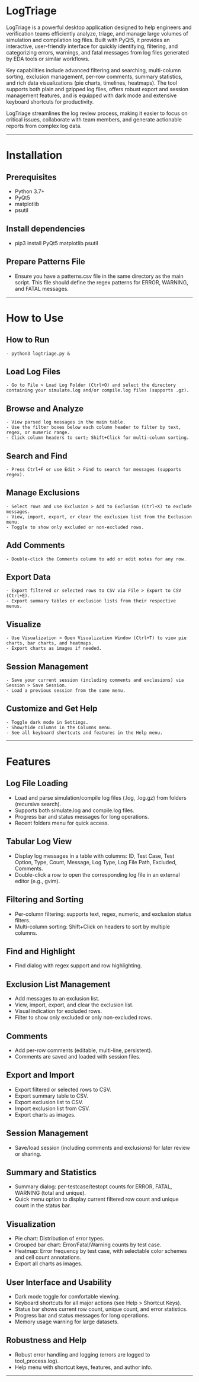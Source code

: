 # LogTriage

LogTriage is a powerful desktop application designed to help engineers and verification teams efficiently analyze, triage, and manage large volumes of simulation and compilation log files. Built with PyQt5, it provides an interactive, user-friendly interface for quickly identifying, filtering, and categorizing errors, warnings, and fatal messages from log files generated by EDA tools or similar workflows.

Key capabilities include advanced filtering and searching, multi-column sorting, exclusion management, per-row comments, summary statistics, and rich data visualizations (pie charts, timelines, heatmaps). The tool supports both plain and gzipped log files, offers robust export and session management features, and is equipped with dark mode and extensive keyboard shortcuts for productivity.

LogTriage streamlines the log review process, making it easier to focus on critical issues, collaborate with team members, and generate actionable reports from complex log data.

-------------------------------------------------------------------------------------------------------------------------------------------

# Installation 

## Prerequisites

   - Python 3.7+
   - PyQt5
   - matplotlib
   - psutil

## Install dependencies

   - pip3 install PyQt5 matplotlib psutil

## Prepare Patterns File

   - Ensure you have a patterns.csv file in the same directory as the main script. This file should define the regex patterns for ERROR, WARNING, and FATAL messages.

-------------------------------------------------------------------------------------------------------------------------------------------

# How to Use

## How to Run

    - python3 logtriage.py &

## Load Log Files
    - Go to File > Load Log Folder (Ctrl+O) and select the directory containing your simulate.log and/or compile.log files (supports .gz).

## Browse and Analyze
    - View parsed log messages in the main table.
    - Use the filter boxes below each column header to filter by text, regex, or numeric range.
    - Click column headers to sort; Shift+Click for multi-column sorting.

## Search and Find
    - Press Ctrl+F or use Edit > Find to search for messages (supports regex).

## Manage Exclusions
    - Select rows and use Exclusion > Add to Exclusion (Ctrl+X) to exclude messages.
    - View, import, export, or clear the exclusion list from the Exclusion menu.
    - Toggle to show only excluded or non-excluded rows.

## Add Comments
    - Double-click the Comments column to add or edit notes for any row.

## Export Data
    - Export filtered or selected rows to CSV via File > Export to CSV (Ctrl+E).
    - Export summary tables or exclusion lists from their respective menus.

## Visualize
    - Use Visualization > Open Visualization Window (Ctrl+T) to view pie charts, bar charts, and heatmaps.
    - Export charts as images if needed.

## Session Management
    - Save your current session (including comments and exclusions) via Session > Save Session.
    - Load a previous session from the same menu.

## Customize and Get Help
    - Toggle dark mode in Settings.
    - Show/hide columns in the Columns menu.
    - See all keyboard shortcuts and features in the Help menu.

-------------------------------------------------------------------------------------------------------------------------------------------

# Features

## Log File Loading
   - Load and parse simulation/compile log files (.log, .log.gz) from folders (recursive search).
   - Supports both simulate.log and compile.log files.
   - Progress bar and status messages for long operations.
   - Recent folders menu for quick access.

## Tabular Log View
   - Display log messages in a table with columns: ID, Test Case, Test Option, Type, Count, Message, Log Type, Log File Path, Excluded, Comments.
   - Double-click a row to open the corresponding log file in an external editor (e.g., gvim).

## Filtering and Sorting
   - Per-column filtering: supports text, regex, numeric, and exclusion status filters.
   - Multi-column sorting: Shift+Click on headers to sort by multiple columns.

## Find and Highlight
   - Find dialog with regex support and row highlighting.

## Exclusion List Management
   - Add messages to an exclusion list.
   - View, import, export, and clear the exclusion list.
   - Visual indication for excluded rows.
   - Filter to show only excluded or only non-excluded rows.

## Comments
   - Add per-row comments (editable, multi-line, persistent).
   - Comments are saved and loaded with session files.

## Export and Import
   - Export filtered or selected rows to CSV.
   - Export summary table to CSV.
   - Export exclusion list to CSV.
   - Import exclusion list from CSV.
   - Export charts as images.

## Session Management
   - Save/load session (including comments and exclusions) for later review or sharing.

## Summary and Statistics
   - Summary dialog: per-testcase/testopt counts for ERROR, FATAL, WARNING (total and unique).
   - Quick menu option to display current filtered row count and unique count in the status bar.

## Visualization
   - Pie chart: Distribution of error types.
   - Grouped bar chart: Error/Fatal/Warning counts by test case.
   - Heatmap: Error frequency by test case, with selectable color schemes and cell count annotations.
   - Export all charts as images.

## User Interface and Usability
   - Dark mode toggle for comfortable viewing.
   - Keyboard shortcuts for all major actions (see Help > Shortcut Keys).
   - Status bar shows current row count, unique count, and error statistics.
   - Progress bar and status messages for long operations.
   - Memory usage warning for large datasets.

## Robustness and Help
   - Robust error handling and logging (errors are logged to tool_process.log).
   - Help menu with shortcut keys, features, and author info.

-------------------------------------------------------------------------------------------------------------------------------------------
